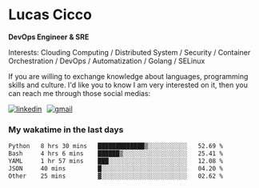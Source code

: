 # Lucas Cicco

**DevOps Engineer & SRE**

Interests: Clouding Computing / Distributed System / Security / Container Orchestration / DevOps / Automatization / Golang / SELinux

If you are willing to exchange knowledge about languages, programming skills and culture. I'd like you to know I am very interested on it, then you can reach me through those social medias:

<div style="display: flex; align-items: center; gap: 10px;">
  <a href="https://www.linkedin.com/in/lucas-vitor-de-cicco" target="_blank">
    <img
      src="https://img.shields.io/badge/-LinkedIn-%230077B5?style=for-the-badge&logo=linkedin&logoColor=white"
      alt="linkedin"
      target="_blank" 
    />
  </a>
  <a href="mailto:lucasvitorx1@gmail.com">
      <img
        src="https://img.shields.io/badge/-Gmail-%23333?style=for-the-badge&logo=gmail&logoColor=white"
        alt="gmail"
        target="_blank"
      />
  </a>
</div>

### My wakatime in the last days

<!--START_SECTION:waka-->

```txt
Python   8 hrs 30 mins   █████████████▒░░░░░░░░░░░   52.69 %
Bash     4 hrs 6 mins    ██████▒░░░░░░░░░░░░░░░░░░   25.41 %
YAML     1 hr 57 mins    ███░░░░░░░░░░░░░░░░░░░░░░   12.08 %
JSON     40 mins         █░░░░░░░░░░░░░░░░░░░░░░░░   04.20 %
Other    25 mins         ▓░░░░░░░░░░░░░░░░░░░░░░░░   02.62 %
```

<!--END_SECTION:waka-->
